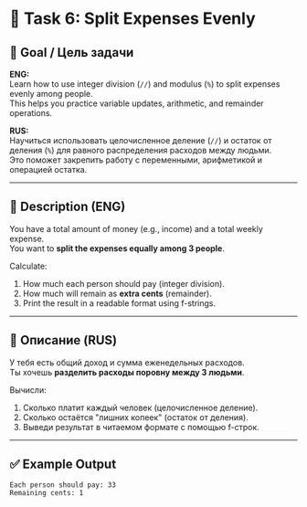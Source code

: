 # 💸 Task 6: Split Expenses Evenly

## 🎯 Goal / Цель задачи

**ENG:**  
Learn how to use integer division (`//`) and modulus (`%`) to split expenses evenly among people.  
This helps you practice variable updates, arithmetic, and remainder operations.

**RUS:**  
Научиться использовать целочисленное деление (`//`) и остаток от деления (`%`) для равного распределения расходов между людьми.  
Это поможет закрепить работу с переменными, арифметикой и операцией остатка.

---

## 📌 Description (ENG)

You have a total amount of money (e.g., income) and a total weekly expense.  
You want to **split the expenses equally among 3 people**.

Calculate:
1. How much each person should pay (integer division).
2. How much will remain as **extra cents** (remainder).
3. Print the result in a readable format using f-strings.

---

## 📌 Описание (RUS)

У тебя есть общий доход и сумма еженедельных расходов.  
Ты хочешь **разделить расходы поровну между 3 людьми**.

Вычисли:
1. Сколько платит каждый человек (целочисленное деление).
2. Сколько остаётся "лишних копеек" (остаток от деления).
3. Выведи результат в читаемом формате с помощью f-строк.

---

## ✅ Example Output

```
Each person should pay: 33  
Remaining cents: 1
```
